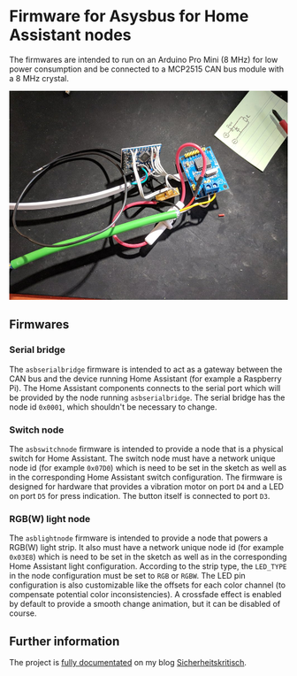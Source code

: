 # Firmware for Asysbus for Home Assistant nodes

The firmwares are intended to run on an Arduino Pro Mini (8 MHz) for low power consumption and be connected to a MCP2515 CAN bus module with a 8 MHz crystal.

<img alt="A generic Asysbus node" src="https://github.com/bastianraschke/asysbus-home-assistant-firmware/blob/master/projectcover.jpg" width="650">

## Firmwares

### Serial bridge

The `asbserialbridge` firmware is intended to act as a gateway between the CAN bus and the device running Home Assistant (for example a Raspberry Pi). The Home Assistant components connects to the serial port which will be provided by the node running `asbserialbridge`. The serial bridge has the node id `0x0001`, which shouldn't be necessary to change.

### Switch node

The `asbswitchnode` firmware is intended to provide a node that is a physical switch for Home Assistant. The switch node must have a network unique node id (for example `0x07D0`) which is need to be set in the sketch as well as in the corresponding Home Assistant switch configuration. The firmware is designed for hardware that provides a vibration motor on port `D4` and a LED on port `D5` for press indication. The button itself is connected to port `D3`. 

### RGB(W) light node

The `asblightnode` firmware is intended to provide a node that powers a RGB(W) light strip. It also must have a network unique node id (for example `0x03E8`) which is need to be set in the sketch as well as in the corresponding Home Assistant light configuration. According to the strip type, the `LED_TYPE` in the node configuration must be set to `RGB` or `RGBW`. The LED pin configuration is also customizable like the offsets for each color channel (to compensate potential color inconsistencies). A crossfade effect is enabled by default to provide a smooth change animation, but it can be disabled of course.

## Further information

The project is [fully documentated](https://sicherheitskritisch.de/2018/05/can-bus-asysbus-component-for-smart-home-system-home-assistant-en/) on my blog [Sicherheitskritisch](https://sicherheitskritisch.de).
